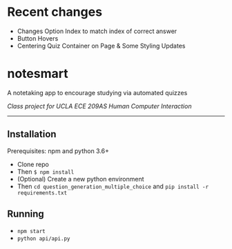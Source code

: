 # Recent changes
- Changes Option Index to match index of correct answer 
- Button Hovers
- Centering Quiz Container on Page & Some Styling Updates

# notesmart

A notetaking app to encourage studying via automated quizzes


_Class project for UCLA ECE 209AS Human Computer Interaction_

---

## Installation

Prerequisites: npm and python 3.6+

- Clone repo
- Then `$ npm install`
- (Optional) Create a new python environment
- Then `cd question_generation_multiple_choice` and `pip install -r requirements.txt`

## Running

- `npm start`
- `python api/api.py`
